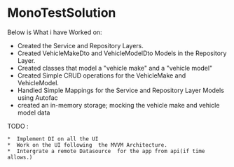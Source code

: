 # MonoTestSolution

Below is What i have Worked on:

   *  Created the Service and Repository Layers.
   *  Created VehicleMakeDto and VehicleModelDto Models in the Repository Layer.
   *  Created classes that model a "vehicle make" and a "vehicle model"
   *  Created  Simple CRUD operations for the VehicleMake and VehicleModel.
   *  Handled Simple Mappings for the Service and Repository Layer Models using Autofac
   *  created an in-memory storage; mocking the vehicle make and vehicle model data
   
 TODO :
 
    *  Implement DI on all the UI
    *  Work on the UI following  the MVVM Architecture.
    *  Intergrate a remote Datasource  for the app from api(if time allows.)

